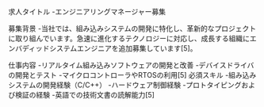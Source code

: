 求人タイトル
 -エンジニアリングマネージャー募集

募集背景
 -当社では、組み込みシステムの開発に特化し、革新的なプロジェクトに取り組んでいます。急速に進化するテクノロジーに対応し、成長する組織にエンバディッドシステムエンジニアを追加募集しています[5]。

仕事内容
 -リアルタイム組み込みソフトウェアの開発と改善
 -デバイスドライバの開発とテスト
 -マイクロコントローラやRTOSの利用[5]
必須スキル
 -組み込みシステムの開発経験（C/C++）
 -ハードウェア制御経験
 -プロトタイピングおよび検証の経験
 -英語での技術文書の読解能力[5]
